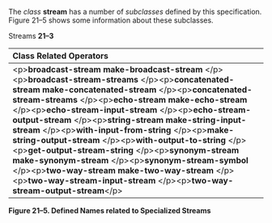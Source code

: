  

The *class* **stream** has a number of *subclasses* defined by this specification. Figure 21–5 shows some information about these subclasses. 

Streams **21–3**

 

 

|**Class Related Operators**|
| :- |
|&#60;p&#62;**broadcast-stream make-broadcast-stream** &#60;/p&#62;&#60;p&#62;**broadcast-stream-streams** &#60;/p&#62;&#60;p&#62;**concatenated-stream make-concatenated-stream** &#60;/p&#62;&#60;p&#62;**concatenated-stream-streams** &#60;/p&#62;&#60;p&#62;**echo-stream make-echo-stream** &#60;/p&#62;&#60;p&#62;**echo-stream-input-stream** &#60;/p&#62;&#60;p&#62;**echo-stream-output-stream** &#60;/p&#62;&#60;p&#62;**string-stream make-string-input-stream** &#60;/p&#62;&#60;p&#62;**with-input-from-string** &#60;/p&#62;&#60;p&#62;**make-string-output-stream** &#60;/p&#62;&#60;p&#62;**with-output-to-string** &#60;/p&#62;&#60;p&#62;**get-output-stream-string** &#60;/p&#62;&#60;p&#62;**synonym-stream make-synonym-stream** &#60;/p&#62;&#60;p&#62;**synonym-stream-symbol** &#60;/p&#62;&#60;p&#62;**two-way-stream make-two-way-stream** &#60;/p&#62;&#60;p&#62;**two-way-stream-input-stream** &#60;/p&#62;&#60;p&#62;**two-way-stream-output-stream**&#60;/p&#62;|


**Figure 21–5. Defined Names related to Specialized Streams** 

